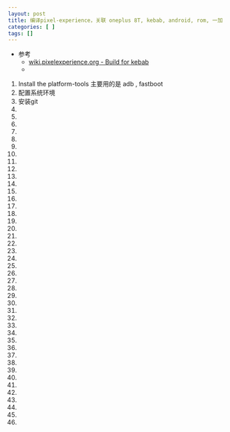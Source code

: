 ```yaml
---
layout: post
title: 编译pixel-experience，关联 oneplus 8T, kebab, android, rom, 一加
categories: [ ]
tags: []
---
```


* 参考
  * [wiki.pixelexperience.org - Build for kebab](https://wiki.pixelexperience.org/devices/kebab/build/)
  * []()





1. Install the platform-tools
    主要用的是 adb , fastboot
1. 配置系统环境
1. 安装git
1. 
1. 
1. 
1. 
1. 
1. 
1. 
1. 
1. 
1. 
1. 
1. 
1. 
1. 
1. 
1. 
1. 
1. 
1. 
1. 
1. 
1. 
1. 
1. 
1. 
1. 
1. 
1. 
1. 
1. 
1. 
1. 
1. 
1. 
1. 
1. 
1. 
1. 
1. 
1. 
1. 
1. 
1. 







